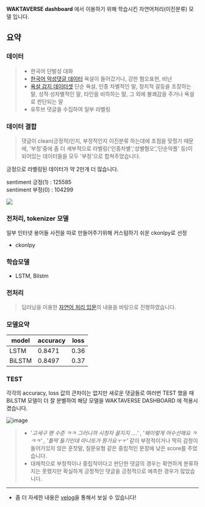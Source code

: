 **WAKTAVERSE dashboard** 에서 이용하기 위해 학습시킨 자연어처리(이진분류) 모델 입니다.

## 요약
### 데이터

> * 한국어 단발성 대화 
> * [한국어 악성댓글 데이터](https://github.com/ZIZUN/korean-malicious-comments-dataset) 
욕설이 들어갔거나, 강한 혐오표현, 비난
> * [욕설 감지 데이터셋](https://github.com/2runo/Curse-detection-data) 
> 단순 욕설, 인종 차별적인 말, 정치적 갈등을 조장하는 말, 성적·성차별적인 말, 타인을 비하하는 말, 그 외에 불쾌감을 주거나 욕설로 판단되는 말 
> * 유투브 댓글을 수집하여 일부 라벨링

### 데이터 결합
> 댓글이 clean(긍정적)인지, 부정적인지 이진분류 하는데에 초점을 맞췄기 때문에, '부정'중에 좀 더 세부적으로 라벨링('인종차별','성별혐오','단순악플' 등)이 되어있는 데이터들을 모두 '부정'으로 합쳐주었습니다. 

긍정으로 라벨링된 데이터가 약 2만개 더 많습니다.

sentiment 긍정(1) : 125585 \
sentiment 부정(0) : 104299

![](https://velog.velcdn.com/images/liveandletlive/post/28675be5-44ad-4b54-9a6f-1a20a9de1bae/image.png)

### 전처리, tokenizer 모델
일부 인터넷 용어들 사전을 따로 만들어주기위해 커스텀하기 쉬운 ckonlpy로 선정 
* ckonlpy

### 학습모델
*  LSTM, Bilstm

### 전처리
> 딥러닝을 이용한 [자연어 처리 입문](https://wikidocs.net/book/2155)의 내용을 바탕으로 진행하였습니다.

### 모델요약

|model|accuracy|loss|
|---|---|---|
|LSTM|0.8471|0.36|
|BiLSTM|0.8497|0.37|

### TEST
각각의 accuracy, loss 값의 큰차이는 없지만 새로운 댓글들로 여러번 TEST 했을 때  BiLSTM 모델이 더 잘 분별하여 해당 모델을 WAKTAVERSE DASHBOARD 에 적용시켰습니다.

![image](https://github.com/KGochae/Youtube/assets/86241587/f9b411a5-016e-4f7b-a06e-f69c76a157f2)

> * '_고세구 팬 수준 ㅋㅋ 그러니까 시청자 꼴지지 ....'_ , '_왜이렇게 어수선해요 ㅋㅋㅋ' , '틀딱 둘기인데 마니또가 뭔가요ㅜㅜ'_ 같이 부정적이거나 딱히 감정이 들어가있지 않은 혼잣말, 질문유형 같은 중립적인 문장에 낮은 score를 주었습니다.
> * 대체적으로 부정적이나 중립적이다고 판단한 댓글의 경우는 확연하게 분류하지는 못했지만 확실하게 긍정적인 댓글을 긍정적으로 예측한 경우가 많았습니다. 

---

* 좀 더 자세한 내용은 [velog](https://velog.io/@liveandletlive/%EA%B8%B0%EB%A1%9D5.-%EC%98%81%EC%83%81%EC%9D%98-%EB%8C%93%EA%B8%80)을 통해서 보실 수 있습니다!


